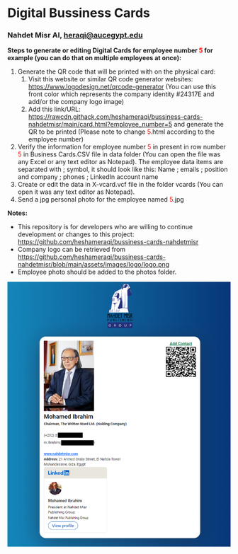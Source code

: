 # Digital Bussiness Cards #
### Nahdet Misr AI, heraqi@aucegypt.edu ###

**Steps to generate or editing Digital Cards for employee number <font color='red'>5</font> for example (you can do that on multiple employees at once):**

1. Generate the QR code that will be printed with on the physical card:
	1. Visit this website or similar QR code generator websites: https://www.logodesign.net/qrcode-generator (You can use this front color which represents the company identity #24317E and add/or the company logo image)
	2. Add this link/URL: https://rawcdn.githack.com/heshameraqi/bussiness-cards-nahdetmisr/main/card.html?employee_number=5 and generate the QR to be printed (Please note to change <font color='red'>5</font>.html according to the employee number)
2. Verify the information for employee number <font color='red'>5</font> in present in row number <font color='red'>5</font> in Business Cards.CSV file in data folder (You can open the file was any Excel or any text editor as Notepad). The employee data items are separated with ; symbol, it should look like this: Name ; emails ; position and company ; phones ; LinkedIn account name
3. Create or edit the data in X-vcard.vcf file in the folder vcards (You can open it was any text editor as Notepad).
4. Send a jpg personal photo for the employee named <font color='red'>5</font>.jpg

**Notes:**
- This repository is for developers who are willing to continue development or changes to this project: https://github.com/heshameraqi/bussiness-cards-nahdetmisr
- Company logo can be retrieved from https://github.com/heshameraqi/bussiness-cards-nahdetmisr/blob/main/assets/images/logo/logo.png
- Employee photo should be added to the photos folder.

![sample](./assets/Sample.png)